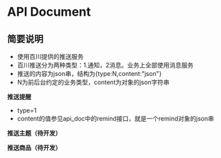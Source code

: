 API Document
=======

## 简要说明 ##
 - 使用百川提供的推送服务
 - 百川推送分为两种类型：1.通知，2消息。业务上全部使用消息服务
 - 推送的内容为json串，结构为{type:N,content:"json"}  
 - N为前后台约定的业务类型，content为对象的json字符串
 
 
 **推送提醒**
 
 - type=1
 - content的值参见api_doc中的remind接口，就是一个remind对象的json串
 
   
  **推送主题（待开发）**
 
  **推送商品（待开发）**
  
